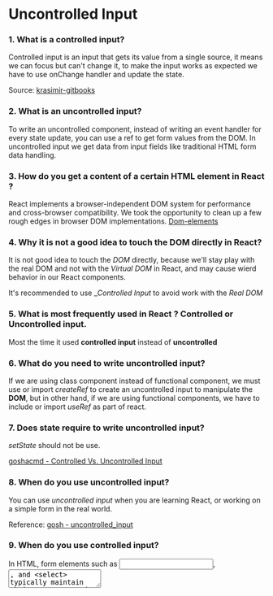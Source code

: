 # Uncontrolled Input

### 1. What is a controlled input?

Controlled input is an input that gets its value from a single source, it means we can focus but can't change it, to make the input works as expected we have to use onChange handler and update the state.

Source: [krasimir-gitbooks](https://krasimir.gitbooks.io/react-in-patterns/content/chapter-05/)
### 2. What is an uncontrolled input?

To write an uncontrolled component, instead of writing an event handler for every state update, you can use a ref to get form values from the DOM. In uncontrolled input we get data from input fields like traditional HTML form data handling.

### 3. How do you get a content of a certain HTML element in React ?

React implements a browser-independent DOM system for performance and cross-browser compatibility. We took the opportunity to clean up a few rough edges in browser DOM implementations.
[Dom-elements](https://reactjs.org/docs/dom-elements.html)

### 4. Why it is not a good idea to touch the DOM directly in React?

It is not good idea to touch the _DOM_ directly, because we'll stay play with the real DOM and not with the _Virtual DOM_ in React, and may cause wierd behavior in our React components.

It's recommended to use __Controlled Input_ to avoid work with the _Real DOM_

### 5. What is most frequently used in React ? Controlled or Uncontrolled input.

Most the time it used __controlled input__ instead of __uncontrolled__
### 6. What do you need to write uncontrolled input?

If we are using class component instead of functional component, we must use or import _createRef_ to create an uncontrolled input to manipulate the __DOM__, but in other hand, if we are using functional components, we have to include or import _useRef_ as part of react.

### 7. Does state require to write uncontrolled input?

_setState_ should not be use.

[goshacmd - Controlled Vs. Uncontrolled Input](https://goshacmd.com/controlled-vs-uncontrolled-inputs-react/)

### 8. When do you use uncontrolled input?

You can use _uncontrolled input_ when you are learning React, or working on a simple form in the real world.

Reference: [gosh - uncontrolled_input](https://goshacmd.com/controlled-vs-uncontrolled-inputs-react/)

### 9. When do you use controlled input?

In HTML, form elements such as <input>, <textarea>, and <select> typically maintain their own state and update it based on user input. In React, mutable state is typically kept in the state property of components, and only updated with setState().

[Controlled Input](https://reactjs.org/docs/forms.html#controlled-components)

### 10. Do you use a controlled or uncontrolled input to validate form input fields?

We use controlled input to validate form input fields, when we use controlled input we are using the _Virtual DOM_ instead of _Real DOM_.